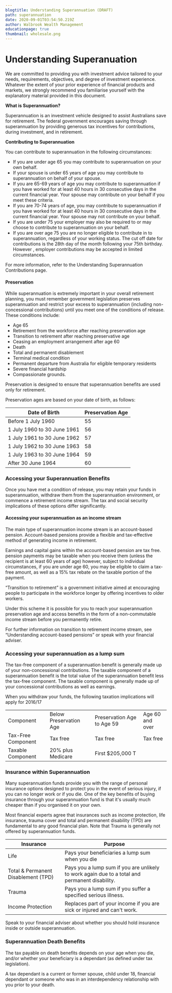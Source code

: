 ```yaml
---
blogtitle: Understanding Superannuation (DRAFT)
path: superannuation
date: 2020-09-01T03:54:50.219Z
author: Walbrook Wealth Management
educationpage: true
thumbnail: wholesale.png
---
```

# Understanding Superanuation

We are committed to providing you with investment advice tailored to your needs, requirements, objectives, and degree of investment experience. Whatever the extent of your prior experience of financial products and markets, we strongly recommend you familiarise yourself with the explanatory material provided in this document.

**What is Superannuation?**

Superannuation is an investment vehicle designed to assist Australians save for retirement. The federal government encourages saving through superannuation by providing generous tax incentives for contributions, during investment, and in retirement.

**Contributing to Superannuation**

You can contribute to superannuation in the following circumstances:

* If you are under age 65 you may contribute to superannuation on your own behalf.
* If your spouse is under 65 years of age you may contribute to superannuation on behalf of your spouse.
* If you are 65-69 years of age you may contribute to superannuation if you have worked for at least 40 hours in 30 consecutive days in the current financial year. Your spouse may contribute on your behalf if you meet these criteria.
* If you are 70-74 years of age, you may contribute to superannuation if you have worked for at least 40 hours in 30 consecutive days in the current financial year. Your spouse may not contribute on your behalf.
* If you are under 75 your employer may also be required to or may choose to contribute to superannuation on your behalf.
* If you are over age 75 you are no longer eligible to contribute in to superannuation, regardless of your working status. The cut off date for contributions is the 28th day of the month following your 75th birthday. However , employer contributions may be accepted in limited circumstances.

For more information, refer to the Understanding Superannuation Contributions page.

#### Preservation

While superannuation is extremely important in your overall retirement planning, you must remember government legislation preserves superannuation and restrict your excess to superannuation (including non-concessional contributions) until you meet one of the conditions of release. These conditions include:

* Age 65
* Retirement from the workforce after reaching preservation age
* Transition to retirement after reaching preservative age
* Ceasing an employment arrangement after age 60
* Death
* Total and permanent disablement
* Terminal medical condition
* Permanent departure from Australia for eligible temporary residents
* Severe financial hardship
* Compassionate grounds.

Preservation is designed to ensure that superannuation benefits are used only for retirement.

Preservation ages are based on your date of birth, as follows:

| Date of Birth               | Preservation Age |
| --------------------------- | ---------------- |
| Before 1 July 1960          | 55               |
| 1 July 1960 to 30 June 1961 | 56               |
| 1 July 1961 to 30 June 1962 | 57               |
| 1 July 1962 to 30 June 1963 | 58               |
| 1 July 1963 to 30 June 1964 | 59               |
| After 30 June 1964          | 60               |

### Accessing your Superannuation Benefits

Once you have met a condition of release, you may retain your funds in superannuation, withdraw them from the superannuation environment, or commence a retirement income stream. The tax and social security implications of these options differ significantly.

#### Accessing your superannuation as an income stream

The main type of superannuation income stream is an account-based pension. Account-based pensions provide a flexible and tax-effective method of generating income in retirement.

Earnings and capital gains within the account-based pension are tax free. pension payments may be taxable when you receive them (unless the recipient is at least 60 years of age) however, subject to individual circumstances, if you are under age 60, you may be eligible to claim a tax-free amount, as well as a 15% tax rebate on the taxable portion of the payment.

“Transition to retirement” is a government initiative aimed at encouraging people to participate in the workforce longer by offering incentives to older workers.

Under this scheme it is possible for you to reach your superannuation preservation age and access benefits in the form of a non-commutable income stream before you permanently retire.

For further information on transition to retirement income stream, see “Understanding account-based pensions” or speak with your financial adviser.

### Accessing your superannuation as a lump sum

The tax-free component of a superannuation benefit is generally made up of your non-concessional contributions. The taxable component of a superannuation benefit is the total value of the superannuation benefit less the tax-free component. The taxable component is generally made up of your concessional contributions as well as earnings.

When you withdraw your funds, the following taxation implications will apply for 2016/17

|                    |                        |                            |                 |
| ------------------ | ---------------------- | -------------------------- | --------------- |
| Component          | Below Preservation Age | Preservation Age to Age 59 | Age 60 and over |
| Tax-Free Component | Tax free               | Tax free                   | Tax free        |
| Taxable Component  | 20% plus Medicare      | First $205,000 T           |                 |



### Insurance within Superannuation

Many superannuation funds provide you with the range of personal insurance options designed to protect you in the event of serious injury, if you can no longer work or if you die. One of the key benefits of buying insurance through your superannuation fund is that it's usually much cheaper than if you organised it on your own.

Most financial experts agree that insurances such as income protection, life insurance, trauma cover and total and permanent disability (TPD) are fundamental to any good financial plan. Note that Trauma is generally not offered by superannuation funds.

| **Insurance**                       | **Purpose**                                                                                    |
| ----------------------------------- | ---------------------------------------------------------------------------------------------- |
| Life                                | Pays your beneficiaries a lump sum when you die                                                |
| Total & Permanent Disablement (TPD) | Pays you a lump sum if you are unlikely to work again due to a total and permanent disability. |
| Trauma                              | Pays you a lump sum if you suffer a specified serious illness.                                 |
| Income Protection                   | Replaces part of your income if you are sick or injured and can't work.                        |



Speak to your financial adviser about whether you should hold insurance inside or outside superannuation.

### Superannuation Death Benefits

The tax payable on death benefits depends on your age when you die, and/or whether your beneficiary is a dependant (as defined under tax legislation).

A tax dependant is a current or former spouse, child under 18, financial dependant or someone who was in an interdependency relationship with you prior to your death.